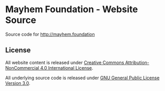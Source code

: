 # Mayhem Foundation - Website Source

Source code for http://mayhem.foundation


## License

All website content is released under
[Creative Commons Attribution-NonCommercial 4.0 International License](http://creativecommons.org/licenses/by-nc/4.0/).

All underlying source code is released under [GNU General Public License Version 3.0](https://www.gnu.org/licenses/gpl-3.0.en.html).